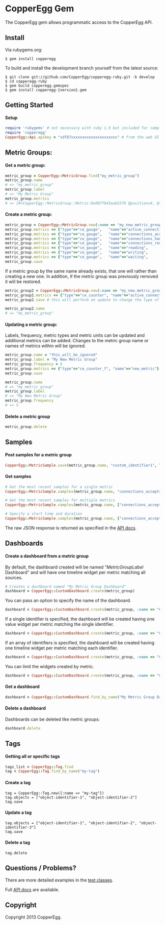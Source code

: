 # CopperEgg Gem

The CopperEgg gem allows programmatic access to the CopperEgg API.

## Install

Via rubygems.org:

```
$ gem install copperegg
```

To build and install the development branch yourself from the latest source:

```
$ git clone git://github.com/CopperEgg/copperegg-ruby.git -b develop
$ cd copperegg-ruby
$ gem build copperegg.gemspec
$ gem install copperegg-{version}.gem
```

## Getting Started

#### Setup

``` ruby
require 'rubygems' # not necessary with ruby 1.9 but included for completeness
require 'copperegg'
CopperEgg::Api.apikey = "sdf87xxxxxxxxxxxxxxxxxxxxx" # from the web UI
```

## Metric Groups:

#### Get a metric group:

``` ruby
metric_group = CopperEgg::MetricGroup.find("my_metric_group")
metric_group.name
# => "my_metric_group"
metric_group.label
# => "My Metric Group"
metric_group.metrics
# => [#<CopperEgg::MetricGroup::Metric:0x007fb43aab2570 @position=0, @type="ce_gauge", @name="metric1", @label="Metric 1", @unit="b">]
```

#### Create a metric group:

``` ruby
metric_group = CopperEgg::MetricGroup.new(:name => "my_new_metric_group", :label => "Cool New Group Visible Name", :frequency => 60) # data is sent every 60 seconds
metric_group.metrics << {"type"=>"ce_gauge",   "name"=>"active_connections",     "unit"=>"Connections"}
metric_group.metrics << {"type"=>"ce_gauge",   "name"=>"connections_accepts",    "unit"=>"Connections"}
metric_group.metrics << {"type"=>"ce_gauge",   "name"=>"connections_handled",    "unit"=>"Connections"}
metric_group.metrics << {"type"=>"ce_gauge",   "name"=>"connections_requested",  "unit"=>"Connections"}
metric_group.metrics << {"type"=>"ce_gauge",   "name"=>"reading",                "unit"=>"Connections"}
metric_group.metrics << {"type"=>"ce_gauge",   "name"=>"writing",                "unit"=>"Connections"}
metric_group.metrics << {"type"=>"ce_gauge",   "name"=>"waiting",                "unit"=>"Connections"}
metric_group.save
```

If a metric group by the same name already exists, that one will rather than creating a new one. In addition, if the metric group was previously removed it will be restored.

```ruby
metric_group2 = CopperEgg::MetricGroup.new(:name => "my_new_metric_group", :label => "New Group Version 2", :frequency => 60)
metric_group2.metrics << {"type"=>"ce_counter", "name"=>"active_connections", "unit"=>"Connections"}
metric_group2.save # this will perform an update to change the type of the metric 'active_connections' from 'ce_gauge' to 'ce_counter'

metric_group2.name
# => "my_metric_group"
```

#### Updating a metric group:

Labels, frequency, metric types and metric units can be updated and additional metrics can be added. Changes to the metric group name or names of metrics within will be ignored.

```ruby
metric_group.name = "this_will_be_ignored"
metric_group.label = "My New Metric Group"
metric_group.frequency = 5
metric_group.metrics << {"type"=>"ce_counter_f", "name"=>"new_metric"}
metric_group.save

metric_group.name
# => "my_metric_group"
metric_group.label
# => "My New Metric Group"
metric_group.frequency
# => 5
```

#### Delete a metric group

```ruby
metric_group.delete
```

## Samples

#### Post samples for a metric group

```ruby
CopperEgg::MetricSample.save(metric_group.name, "custom_identifier1", Time.now.to_i, "active_connections" => 2601, "connections_accepts" => 154, "connections_handled" => 128, "connections_requested" => 1342, ...)
```

#### Get samples

```ruby
# Get the most recent samples for a single metric
CopperEgg::MetricSample.samples(metric_group.name, "connections_accepts")

# Get the most recent samples for multiple metrics
CopperEgg::MetricSample.samples(metric_group.name, ["connections_accepts", "connections_handled", "reading", "writing"])

# Specify a start time and duration
CopperEgg::MetricSample.samples(metric_group.name, ["connections_accepts", "connections_handled", "reading", "writing"], :starttime => 4.hours.ago, :duration => 15.minutes)
```

The raw JSON response is returned as specified in the [API docs][sample_docs].

## Dashboards

#### Create a dashboard from a metric group

By default, the dashboard created will be named "_MetricGroupLabel_ Dashboard" and will have one timeline widget per metric matching all sources.

```ruby
# Creates a dashboard named "My Metric Group Dashboard"
dashboard = CopperEgg::CustomDashboard.create(metric_group)
```

You can pass an option to specify the name of the dashboard.

```ruby
dashboard = CopperEgg::CustomDashboard.create(metric_group, :name => "Cloud Servers")
```

If a single identifier is specified, the dashboard will be created having one value widget per metric matching the single identifier.

```ruby
dashboard = CopperEgg::CustomDashboard.create(metric_group, :name => "Cloud Servers", :identifiers => "custom_identifier1")
```

If an array of identifiers is specified, the dashboard will be created having one timeline widget per metric matching each identifier.

```ruby
dashboard = CopperEgg::CustomDashboard.create(metric_group, :name => "Cloud Servers", :identifiers => ["custom_identifier1", "custom_identifier2"])
```

You can limit the widgets created by metric.

```ruby
dashboard = CopperEgg::CustomDashboard.create(metric_group, :name => "Cloud Servers", :identifiers => ["custom_identifier1", "custom_identifier2"], :metrics => ["reading", "writing", "waiting"])
```

#### Get a dashboard

```ruby
dashboard = CopperEgg::CustomDashboard.find_by_name("My Metric Group Dashboard")
```

#### Delete a dashboard

Dashboards can be deleted like metric groups:

```ruby
dashboard.delete
```

## Tags

#### Getting all or specific tags

```ruby
tags_list = CopperEgg::Tag.find
tag = CopperEgg::Tag.find_by_name("my-tag")
```

#### Create a tag

```
tag = CopperEgg::Tag.new({:name => "my-tag"})
tag.objects = ["object-identifier-1", "object-identifier-2"]
tag.save
```

#### Update a tag

```
tag.objects = ["object-identifier-1", "object-identifier-2", "object-identifier-3"]
tag.save
```

#### Delete a tag

```
tag.delete
```



## Questions / Problems?

There are more detailed examples in the [test classes][test_classes].

Full [API docs][docs] are available.

[sample_docs]:http://dev.copperegg.com/revealmetrics/samples.html
[test_classes]:https://github.com/copperegg/copperegg-ruby/tree/develop/test
[docs]:http://dev.copperegg.com

## Copyright
Copyright 2013 CopperEgg.
